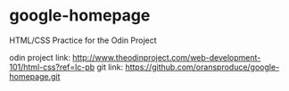 # google-homepage
HTML/CSS Practice for the Odin Project

odin project link: http://www.theodinproject.com/web-development-101/html-css?ref=lc-pb
git link: https://github.com/oransproduce/google-homepage.git
